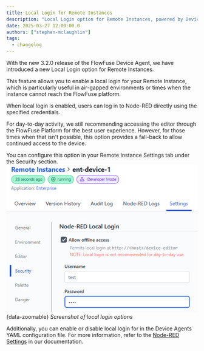 ```yaml
---
title: Local Login for Remote Instances
description: "Local Login option for Remote Instances, powered by Device Agent"
date: 2025-03-27 12:00:00.0  
authors: ["stephen-mclaughlin"]
tags:
  - changelog
---
```



With the new 3.2.0 release of the FlowFuse Device Agent, we have introduced a new Local Login option for Remote Instances.

This feature allows you to enable a local login for your Remote Instance, which is particularly useful in air-gapped environments or times when the instance cannot reach the FlowFuse platform.

When local login is enabled, users can log in to Node-RED directly using the specified credentials.

For day-to-day activity, we still recommending accessing the editor through the FlowFuse Platform for the best user experience. However, for those times when that isn't possible, this option provides a fall-back to allow continued access to the device.

You can configure this option in your Remote Instance Settings tab under the Security section.
![Screenshot of local login options](./images/device-agent-local-login-settings.png){data-zoomable}
_Screenshot of local login options_

Additionally, you can enable or disable local login for in the Device Agents YAML configuration file. For more information, refer to the [Node-RED Settings](https://flowfuse.com/docs/device-agent/register/#node-red-settings) in our documentation.
